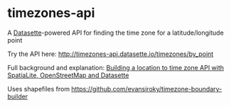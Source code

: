 # timezones-api

A [Datasette](https://github.com/simonw/datasette)-powered API for finding the time zone for a latitude/longitude point

Try the API here: http://timezones-api.datasette.io/timezones/by_point

Full background and explanation: [Building a location to time zone API with SpatiaLite, OpenStreetMap and Datasette](https://simonwillison.net/2017/Dec/12/building-a-location-time-zone-api/)

Uses shapefiles from https://github.com/evansiroky/timezone-boundary-builder
